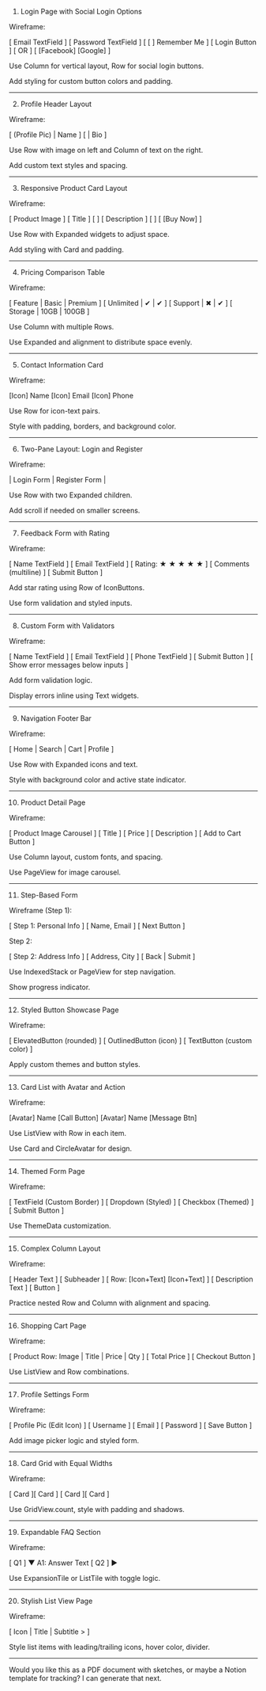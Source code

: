 1. Login Page with Social Login Options

Wireframe:

[ Email TextField ]
[ Password TextField ]
[ [ ] Remember Me ]
[ Login Button ]
[ OR ]
[ [Facebook] [Google] ]

Use Column for vertical layout, Row for social login buttons.

Add styling for custom button colors and padding.

---

2. Profile Header Layout

Wireframe:

[ (Profile Pic) | Name ]
[ | Bio ]

Use Row with image on left and Column of text on the right.

Add custom text styles and spacing.

---

3. Responsive Product Card Layout

Wireframe:

[ Product Image ] [ Title ]
[ ] [ Description ]
[ ] [ [Buy Now] ]

Use Row with Expanded widgets to adjust space.

Add styling with Card and padding.

---

4. Pricing Comparison Table

Wireframe:

[ Feature | Basic | Premium ]
[ Unlimited | ✔ | ✔ ]
[ Support | ✖ | ✔ ]
[ Storage | 10GB | 100GB ]

Use Column with multiple Rows.

Use Expanded and alignment to distribute space evenly.

---

5. Contact Information Card

Wireframe:

[Icon] Name
[Icon] Email
[Icon] Phone

Use Row for icon-text pairs.

Style with padding, borders, and background color.

---

6. Two-Pane Layout: Login and Register

Wireframe:

| Login Form | Register Form |

Use Row with two Expanded children.

Add scroll if needed on smaller screens.

---

7. Feedback Form with Rating

Wireframe:

[ Name TextField ]
[ Email TextField ]
[ Rating: ★ ★ ★ ★ ★ ]
[ Comments (multiline) ]
[ Submit Button ]

Add star rating using Row of IconButtons.

Use form validation and styled inputs.

---

8. Custom Form with Validators

Wireframe:

[ Name TextField ]
[ Email TextField ]
[ Phone TextField ]
[ Submit Button ]
[ Show error messages below inputs ]

Add form validation logic.

Display errors inline using Text widgets.

---

9. Navigation Footer Bar

Wireframe:

[ Home | Search | Cart | Profile ]

Use Row with Expanded icons and text.

Style with background color and active state indicator.

---

10. Product Detail Page

Wireframe:

[ Product Image Carousel ]
[ Title ]
[ Price ]
[ Description ]
[ Add to Cart Button ]

Use Column layout, custom fonts, and spacing.

Use PageView for image carousel.

---

11. Step-Based Form

Wireframe (Step 1):

[ Step 1: Personal Info ]
[ Name, Email ]
[ Next Button ]

Step 2:

[ Step 2: Address Info ]
[ Address, City ]
[ Back | Submit ]

Use IndexedStack or PageView for step navigation.

Show progress indicator.

---

12. Styled Button Showcase Page

Wireframe:

[ ElevatedButton (rounded) ]
[ OutlinedButton (icon) ]
[ TextButton (custom color) ]

Apply custom themes and button styles.

---

13. Card List with Avatar and Action

Wireframe:

[Avatar] Name [Call Button]
[Avatar] Name [Message Btn]

Use ListView with Row in each item.

Use Card and CircleAvatar for design.

---

14. Themed Form Page

Wireframe:

[ TextField (Custom Border) ]
[ Dropdown (Styled) ]
[ Checkbox (Themed) ]
[ Submit Button ]

Use ThemeData customization.

---

15. Complex Column Layout

Wireframe:

[ Header Text ]
[ Subheader ]
[ Row: [Icon+Text] [Icon+Text] ]
[ Description Text ]
[ Button ]

Practice nested Row and Column with alignment and spacing.

---

16. Shopping Cart Page

Wireframe:

[ Product Row: Image | Title | Price | Qty ]
[ Total Price ]
[ Checkout Button ]

Use ListView and Row combinations.

---

17. Profile Settings Form

Wireframe:

[ Profile Pic (Edit Icon) ]
[ Username ]
[ Email ]
[ Password ]
[ Save Button ]

Add image picker logic and styled form.

---

18. Card Grid with Equal Widths

Wireframe:

[ Card ][ Card ]
[ Card ][ Card ]

Use GridView.count, style with padding and shadows.

---

19. Expandable FAQ Section

Wireframe:

[ Q1 ] ▼
A1: Answer Text
[ Q2 ] ▶

Use ExpansionTile or ListTile with toggle logic.

---

20. Stylish List View Page

Wireframe:

[ Icon | Title | Subtitle > ]

Style list items with leading/trailing icons, hover color, divider.

---

Would you like this as a PDF document with sketches, or maybe a Notion template for tracking? I can generate that next.
